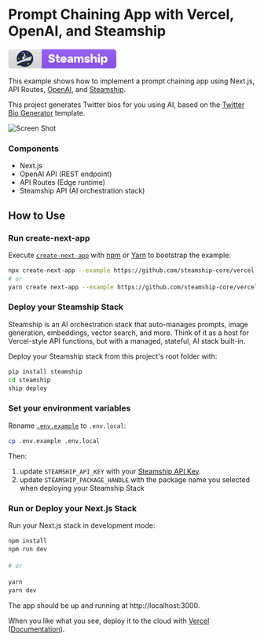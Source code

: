 # Prompt Chaining App with Vercel, OpenAI, and Steamship

[![Steamship](https://raw.githubusercontent.com/steamship-core/python-client/main/badge.svg)](https://www.steamship.com/build/langchain-on-vercel?utm_source=github&utm_medium=badge&utm_campaign=github_repo&utm_id=github_vercel_repo_prompt_app)

This example shows how to implement a prompt chaining app using Next.js, API Routes, [OpenAI](https://beta.openai.com/docs/api-reference/completions/create), and [Steamship](https://www.steamship.com).

This project generates Twitter bios for you using AI, based on the [Twitter Bio Generator](https://www.twitterbio.com) template.

![Screen Shot](https://steamship.com/data/templates/langchain-on-vercel/prompt-app-card.png)

### Components

- Next.js
- OpenAI API (REST endpoint)
- API Routes (Edge runtime)
- Steamship API (AI orchestration stack)

## How to Use

### Run create-next-app

Execute [`create-next-app`](https://github.com/vercel/next.js/tree/canary/packages/create-next-app) with [npm](https://docs.npmjs.com/cli/init) or [Yarn](https://yarnpkg.com/lang/en/docs/cli/create/) to bootstrap the example:

```bash
npx create-next-app --example https://github.com/steamship-core/vercel-examples/tree/main/prompt-app
# or
yarn create next-app --example https://github.com/steamship-core/vercel-examples/tree/main/prompt-app
```

### Deploy your Steamship Stack

Steamship is an AI orchestration stack that auto-manages prompts, image generation, embeddings, vector search, and more.
Think of it as a host for Vercel-style API functions, but with a managed, stateful, AI stack built-in.

Deploy your Steamship stack from this project's root folder with:

```bash
pip install steamship
cd steamship
ship deploy
```

### Set your environment variables

Rename [`.env.example`](.env.example) to `.env.local`:

```bash
cp .env.example .env.local
```

Then:

1. update `STEAMSHIP_API_KEY` with your [Steamship API Key](https://steamship/account/api).
2. update `STEAMSHIP_PACKAGE_HANDLE` with the package name you selected when deploying your Steamship Stack

### Run or Deploy your Next.js Stack

Run your Next.js stack in development mode:

```bash
npm install
npm run dev

# or

yarn
yarn dev
```

The app should be up and running at http://localhost:3000.

When you like what you see, deploy it to the cloud with [Vercel](https://vercel.com/new?utm_source=github&utm_medium=readme&utm_campaign=steamship-prompt-app) ([Documentation](https://nextjs.org/docs/deployment)).
